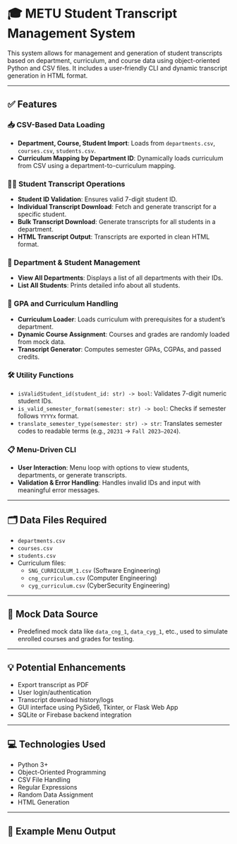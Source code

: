 # 🎓 METU Student Transcript Management System

This system allows for management and generation of student transcripts based on department, curriculum, and course data using object-oriented Python and CSV files. It includes a user-friendly CLI and dynamic transcript generation in HTML format.

---

## ✅ Features

### 📥 CSV-Based Data Loading
- **Department, Course, Student Import**: Loads from `departments.csv`, `courses.csv`, `students.csv`.
- **Curriculum Mapping by Department ID**: Dynamically loads curriculum from CSV using a department-to-curriculum mapping.

### 👨‍🎓 Student Transcript Operations
- **Student ID Validation**: Ensures valid 7-digit student ID.
- **Individual Transcript Download**: Fetch and generate transcript for a specific student.
- **Bulk Transcript Download**: Generate transcripts for all students in a department.
- **HTML Transcript Output**: Transcripts are exported in clean HTML format.

### 📂 Department & Student Management
- **View All Departments**: Displays a list of all departments with their IDs.
- **List All Students**: Prints detailed info about all students.

### 🧮 GPA and Curriculum Handling
- **Curriculum Loader**: Loads curriculum with prerequisites for a student’s department.
- **Dynamic Course Assignment**: Courses and grades are randomly loaded from mock data.
- **Transcript Generator**: Computes semester GPAs, CGPAs, and passed credits.

### 🛠 Utility Functions
- `isValidStudent_id(student_id: str) -> bool`: Validates 7-digit numeric student IDs.
- `is_valid_semester_format(semester: str) -> bool`: Checks if semester follows `YYYYx` format.
- `translate_semester_type(semester: str) -> str`: Translates semester codes to readable terms (e.g., `20231` → `Fall 2023–2024`).

### 📋 Menu-Driven CLI
- **User Interaction**: Menu loop with options to view students, departments, or generate transcripts.
- **Validation & Error Handling**: Handles invalid IDs and input with meaningful error messages.

---

## 🗂 Data Files Required
- `departments.csv`
- `courses.csv`
- `students.csv`
- Curriculum files:
  - `SNG_CURRICULUM_1.csv` (Software Engineering)
  - `cng_curriculum.csv` (Computer Engineering)
  - `cyg_curriculum.csv` (CyberSecurity Engineering)

---

## 🧪 Mock Data Source
- Predefined mock data like `data_cng_1`, `data_cyg_1`, etc., used to simulate enrolled courses and grades for testing.

---

## 💡 Potential Enhancements
- Export transcript as PDF
- User login/authentication
- Transcript download history/logs
- GUI interface using PySide6, Tkinter, or Flask Web App
- SQLite or Firebase backend integration

---

## 💻 Technologies Used
- Python 3+
- Object-Oriented Programming
- CSV File Handling
- Regular Expressions
- Random Data Assignment
- HTML Generation

---

## 🧠 Example Menu Output

